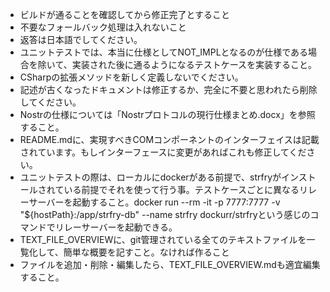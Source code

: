 - ビルドが通ることを確認してから修正完了とすること
- 不要なフォールバック処理は入れないこと
- 返答は日本語でしてください。
- ユニットテストでは、本当に仕様としてNOT_IMPLとなるのが仕様である場合を除いて、実装された後に通るようになるテストケースを実装すること。
- CSharpの拡張メソッドを新しく定義しないでください。
- 記述が古くなったドキュメントは修正するか、完全に不要と思われたら削除してください。
- Nostrの仕様については「Nostrプロトコルの現行仕様まとめ.docx」を参照すること。
- README.mdに、実現すべきCOMコンポーネントのインターフェイスは記載されています。もしインターフェースに変更があればこれも修正してください。
- ユニットテストの際は、ローカルにdockerがある前提で、strfryがインストールされている前提でそれを使って行う事。テストケースごとに異なるリレーサーバーを起動すること。docker run --rm -it -p 7777:7777 -v "${hostPath}:/app/strfry-db" --name strfry dockurr/strfryという感じのコマンドでリレーサーバーを起動できる。
- TEXT_FILE_OVERVIEWに、git管理されている全てのテキストファイルを一覧化して、簡単な概要を記すこと。なければ作ること
- ファイルを追加・削除・編集したら、TEXT_FILE_OVERVIEW.mdも適宜編集すること。